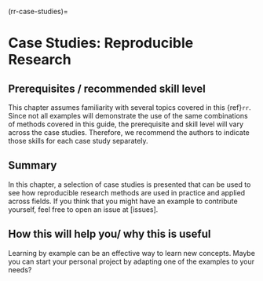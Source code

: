 (rr-case-studies)=
# Case Studies: Reproducible Research

## Prerequisites / recommended skill level

This chapter assumes familiarity with several topics covered in this {ref}`rr`. 
Since not all examples will demonstrate the use of the same combinations of methods covered in this guide, the prerequisite and skill level will vary across the case studies.
Therefore, we recommend the authors to indicate those skills for each case study separately.

## Summary

In this chapter, a selection of case studies is presented that can be used to
see how reproducible research methods are used in practice and applied across fields.
If you think that you might have an example to contribute yourself, feel free
to open an issue at [issues].

## How this will help you/ why this is useful

Learning by example can be an effective way to learn new concepts.
Maybe you can start your personal project by adapting one of the examples
to your needs?

